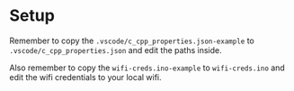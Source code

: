 # Setup

Remember to copy the `.vscode/c_cpp_properties.json-example` to `.vscode/c_cpp_properties.json` and edit the paths inside.

Also remember to copy the `wifi-creds.ino-example` to `wifi-creds.ino` and edit the wifi credentials to your local wifi.
